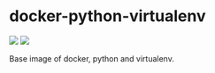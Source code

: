# docker-python-virtualenv
[![](https://images.microbadger.com/badges/image/vladshub/python-virtualenv.svg)](http://microbadger.com/images/vladshub/python-virtualenv "Get your own image badge on microbadger.com")
[![](https://images.microbadger.com/badges/version/vladshub/python-virtualenv.svg)](http://microbadger.com/images/vladshub/python-virtualenv "Get your own version badge on microbadger.com")

Base image of docker, python and virtualenv.

